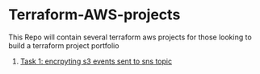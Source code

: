 # Terraform-AWS-projects

This Repo will contain several terraform aws projects for those looking to build a terraform project portfolio

1. [Task 1: encrpyting s3 events sent to sns topic](https://github.com/Frankpromise/Terraform-AWS-projects/tree/master/sns-topic) 

